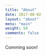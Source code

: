 ```yaml
---
title: "About"
date: 2017-08-02
layout: "about"
menu: "main"
weight: 50
comments: false
---
```


Comming soon!

